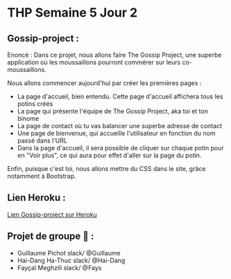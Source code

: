 # THP Semaine 5 Jour 2

## Gossip-project : 

Enoncé : Dans ce projet, nous allons faire The Gossip Project, une superbe application où les moussaillons pourront commérer sur leurs co-moussaillons. 

Nous allons commencer aujourd'hui par créer les premières pages :

* La page d'accueil, bien entendu. Cette page d'accueil affichera tous les potins créés
* La page qui présente l'équipe de The Gossip Project, aka toi et ton binome
* La page de contact où tu vas balancer une superbe adresse de contact
* Une page de bienvenue, qui accueille l'utilisateur en fonction du nom passé dans l'URL
* Dans la page d'accueil, il sera possible de cliquer sur chaque potin pour en "Voir plus", ce qui aura pour effet d'aller sur la page du potin.

Enfin, puisque c'est toi, nous allons mettre du CSS dans le site, grâce notamment à Bootstrap.

## Lien Heroku :
[Lien Gossip-project sur Heroku](https://gossip-s5-j3.herokuapp.com)

## Projet de groupe :tea: :

* Guillaume Pichot   slack/  @Guillaume
* Hai-Dang Ha-Thuc  slack/  @Hai-Dang 
* Fayçal Meghzili   slack/  @Fays  
